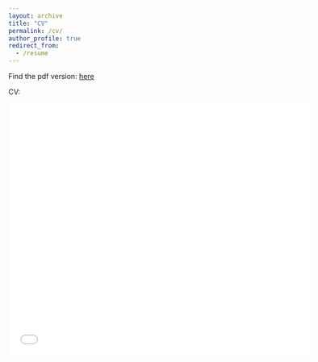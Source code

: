 ```yaml
---
layout: archive
title: "CV"
permalink: /cv/
author_profile: true
redirect_from:
  - /resume
---
```


Find the pdf version: [here](Nsapkota_CV_11212023.pdf)

CV:
<iframe src="Nsapkota_CV_11212023.pdf" style="width:600px; height:500px;" frameborder="0"></iframe>

